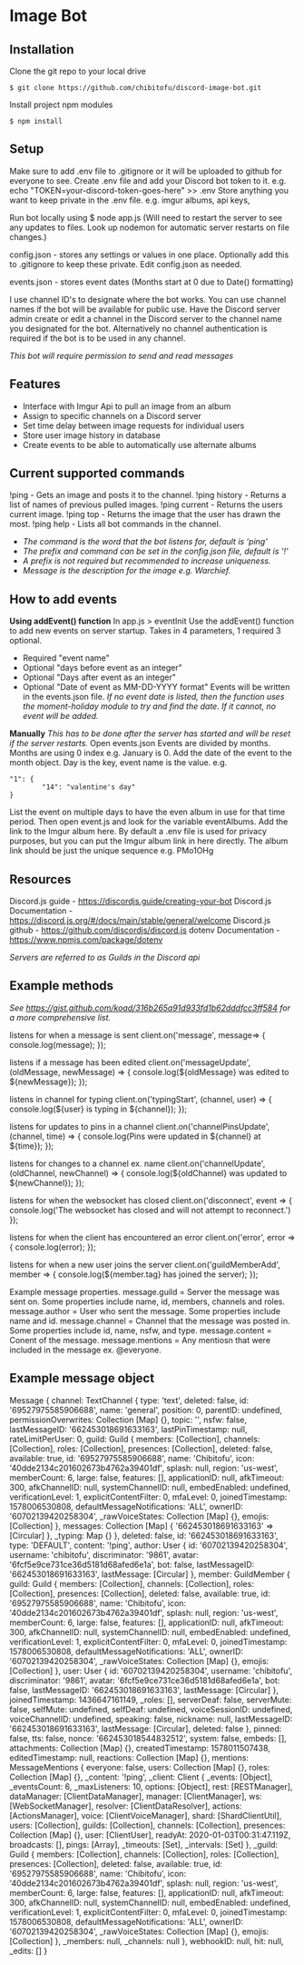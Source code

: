 Image Bot
============

Installation
----------------

Clone the git repo to your local drive

    $ git clone https://github.com/chibitofu/discord-image-bot.git

Install project npm modules 

    $ npm install

Setup
-----

Make sure to add .env file to .gitignore or it will be uploaded to github for everyone to see. Create .env file and add your Discord bot token to it. e.g. echo "TOKEN=your-discord-token-goes-here" >> .env
Store anything you want to keep private in the .env file. e.g. imgur albums, api keys,

Run bot locally using $ node app.js (Will need to restart the server to see any updates to files. Look up nodemon for automatic server restarts on file changes.)

config.json - stores any settings or values in one place. Optionally add this to .gitignore to keep these private. Edit config.json as needed.

events.json - stores event dates (Months start at 0 due to Date() formatting)

I use channel ID's to designate where the bot works. You can use channel names if the bot will be available for public use. Have the Discord server admin create or edit a channel in the Discord server to the channel name you designated for the bot. Alternatively no channel authentication is required if the bot is to be used in any channel.

*This bot will require permission to send and read messages*

Features
--------

- Interface with Imgur Api to pull an image from an album
- Assign to specific channels on a Discord server
- Set time delay between image requests for individual users
- Store user image history in database
- Create events to be able to automatically use alternate albums

Current supported commands
--------------------------
!ping - Gets an image and posts it to the channel.
!ping history - Returns a list of names of previous pulled images.
!ping current - Returns the users current image.
!ping top - Returns the image that the user has drawn the most.
!ping help - Lists all bot commands in the channel.

- *The command is the word that the bot listens for, default is 'ping'*
- *The prefix and command can be set in the config.json file, default is '!'*
- *A prefix is not required but recommended to increase uniqueness.*
- *Message is the description for the image e.g. Warchief.*

How to add events
-----------------
**Using addEvent() function**
In app.js > eventInit
Use the addEvent() function to add new events on server startup.
Takes in 4 parameters, 1 required 3 optional.
- Required "event name"
- Optional "days before event as an integer"
- Optional "Days after event as an integer"
- Optional "Date of event as MM-DD-YYYY format"
Events will be written in the events.json file.
*If no event date is listed, then the function uses the moment-holiday module to try and find the date. If it cannot, no event will be added.*

**Manually**
*This has to be done after the server has started and will be reset if the server restarts.*
Open events.json
Events are divided by months. Months are using 0 index e.g. January is 0.
Add the date of the event to the month object. Day is the key, event name is the value.
e.g. 

    "1": {
            "14": "valentine's day"
    }

List the event on multiple days to have the even album in use for that time period.
Then open event.js and look for the variable eventAlbums.
Add the link to the Imgur album here.
By default a .env file is used for privacy purposes, but you can put the Imgur album link in here directly. The album link should be just the unique sequence e.g. PMo1OHg

Resources
---------

Discord.js guide - https://discordjs.guide/creating-your-bot
Discord.js Documentation - https://discord.js.org/#/docs/main/stable/general/welcome
Discord.js github - https://github.com/discordjs/discord.js 
dotenv Documentation - https://www.npmjs.com/package/dotenv

*Servers are referred to as Guilds in the Discord api*

Example methods
---------------

*See https://gist.github.com/koad/316b265a91d933fd1b62dddfcc3ff584 for a more comprehensive list.*

 listens for when a message is sent client.on('message', message=> { console.log(message); });

 listens if a message has been edited client.on('messageUpdate', (oldMessage, newMessage) => { console.log(${oldMessage} was edited to ${newMessage}); });

listens in channel for typing client.on('typingStart', (channel, user) => { console.log(${user} is typing in ${channel}); });

listens for updates to pins in a channel client.on('channelPinsUpdate', (channel, time) => { console.log(Pins were updated in ${channel} at ${time}); });

listens for changes to a channel ex. name client.on('channelUpdate', (oldChannel, newChannel) => { console.log(${oldChannel} was updated to ${newChannel}); });

listens for when the websocket has closed client.on('disconnect', event => { console.log('The websocket has closed and will not attempt to reconnect.') });

listens for when the client has encountered an error client.on('error', error => { console.log(error); });

listens for when a new user joins the server client.on('guildMemberAdd', member => { console.log(${member.tag} has joined the server); });

Example message properties. message.guild = Server the message was sent on. Some properties include name, id, members, channels and roles. message.author = User who sent the message. Some properties include name and id. message.channel = Channel that the message was posted in. Some properties include id, name, nsfw, and type. message.content = Conent of the message. message.mentions = Any mentiosn that were included in the message ex. @everyone.

Example message object
----------------------

Message { channel: TextChannel { type: 'text', deleted: false, id: '69527975585906688', name: 'general', position: 0, parentID: undefined, permissionOverwrites: Collection [Map] {}, topic: '', nsfw: false, lastMessageID: '662453018691633163', lastPinTimestamp: null, rateLimitPerUser: 0, guild: Guild { members: [Collection], channels: [Collection], roles: [Collection], presences: [Collection], deleted: false, available: true, id: '69527975585906688', name: 'Chibitofu', icon: '40dde2134c201602673b4762a39401df', splash: null, region: 'us-west', memberCount: 6, large: false, features: [], applicationID: null, afkTimeout: 300, afkChannelID: null, systemChannelID: null, embedEnabled: undefined, verificationLevel: 1, explicitContentFilter: 0, mfaLevel: 0, joinedTimestamp: 1578006530808, defaultMessageNotifications: 'ALL', ownerID: '60702139420258304', _rawVoiceStates: Collection [Map] {}, emojis: [Collection] }, messages: Collection [Map] { '662453018691633163' => [Circular] }, _typing: Map {} }, deleted: false, id: '662453018691633163', type: 'DEFAULT', content: '!ping', author: User { id: '60702139420258304', username: 'chibitofu', discriminator: '9861', avatar: '6fcf5e9ce731ce36d5181d68afed6e1a', bot: false, lastMessageID: '662453018691633163', lastMessage: [Circular] }, member: GuildMember { guild: Guild { members: [Collection], channels: [Collection], roles: [Collection], presences: [Collection], deleted: false, available: true, id: '69527975585906688', name: 'Chibitofu', icon: '40dde2134c201602673b4762a39401df', splash: null, region: 'us-west', memberCount: 6, large: false, features: [], applicationID: null, afkTimeout: 300, afkChannelID: null, systemChannelID: null, embedEnabled: undefined, verificationLevel: 1, explicitContentFilter: 0, mfaLevel: 0, joinedTimestamp: 1578006530808, defaultMessageNotifications: 'ALL', ownerID: '60702139420258304', _rawVoiceStates: Collection [Map] {}, emojis: [Collection] }, user: User { id: '60702139420258304', username: 'chibitofu', discriminator: '9861', avatar: '6fcf5e9ce731ce36d5181d68afed6e1a', bot: false, lastMessageID: '662453018691633163', lastMessage: [Circular] }, joinedTimestamp: 1436647161149, _roles: [], serverDeaf: false, serverMute: false, selfMute: undefined, selfDeaf: undefined, voiceSessionID: undefined, voiceChannelID: undefined, speaking: false, nickname: null, lastMessageID: '662453018691633163', lastMessage: [Circular], deleted: false }, pinned: false, tts: false, nonce: '662453018544832512', system: false, embeds: [], attachments: Collection [Map] {}, createdTimestamp: 1578011507438, editedTimestamp: null, reactions: Collection [Map] {}, mentions: MessageMentions { everyone: false, users: Collection [Map] {}, roles: Collection [Map] {}, _content: '!ping', _client: Client { _events: [Object], _eventsCount: 6, _maxListeners: 10, options: [Object], rest: [RESTManager], dataManager: [ClientDataManager], manager: [ClientManager], ws: [WebSocketManager], resolver: [ClientDataResolver], actions: [ActionsManager], voice: [ClientVoiceManager], shard: [ShardClientUtil], users: [Collection], guilds: [Collection], channels: [Collection], presences: Collection [Map] {}, user: [ClientUser], readyAt: 2020-01-03T00:31:47.119Z, broadcasts: [], pings: [Array], _timeouts: [Set], _intervals: [Set] }, _guild: Guild { members: [Collection], channels: [Collection], roles: [Collection], presences: [Collection], deleted: false, available: true, id: '69527975585906688', name: 'Chibitofu', icon: '40dde2134c201602673b4762a39401df', splash: null, region: 'us-west', memberCount: 6, large: false, features: [], applicationID: null, afkTimeout: 300, afkChannelID: null, systemChannelID: null, embedEnabled: undefined, verificationLevel: 1, explicitContentFilter: 0, mfaLevel: 0, joinedTimestamp: 1578006530808, defaultMessageNotifications: 'ALL', ownerID: '60702139420258304', _rawVoiceStates: Collection [Map] {}, emojis: [Collection] }, _members: null, _channels: null }, webhookID: null, hit: null, _edits: [] }